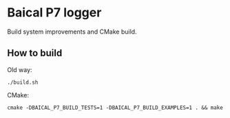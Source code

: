 # Baical P7 logger

Build system improvements and CMake build.


## How to build

Old way:

`./build.sh`

CMake:

`cmake -DBAICAL_P7_BUILD_TESTS=1 -DBAICAL_P7_BUILD_EXAMPLES=1 . && make`


